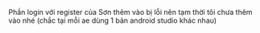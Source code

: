 Phần login với register của Sơn thêm vào bị lỗi nên tạm thời tôi chưa thêm vào nhé (chắc tại mỗi  ae dùng 1 bản android studio khác nhau)
